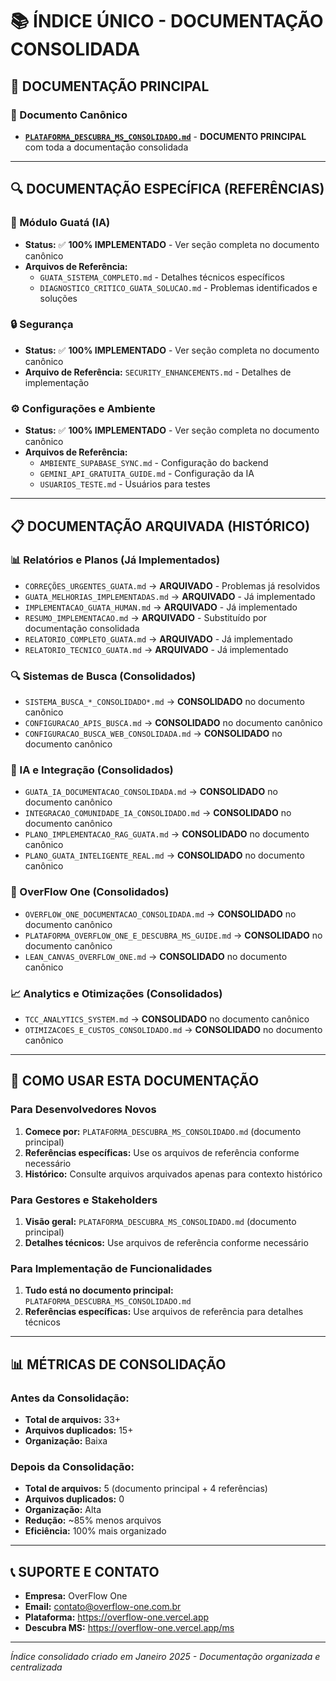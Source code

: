 # 📚 **ÍNDICE ÚNICO - DOCUMENTAÇÃO CONSOLIDADA**

## 🎯 **DOCUMENTAÇÃO PRINCIPAL**

### **📖 Documento Canônico**
- **[`PLATAFORMA_DESCUBRA_MS_CONSOLIDADO.md`](./PLATAFORMA_DESCUBRA_MS_CONSOLIDADO.md)** - **DOCUMENTO PRINCIPAL** com toda a documentação consolidada

---

## 🔍 **DOCUMENTAÇÃO ESPECÍFICA (REFERÊNCIAS)**

### **🧠 Módulo Guatá (IA)**
- **Status:** ✅ **100% IMPLEMENTADO** - Ver seção completa no documento canônico
- **Arquivos de Referência:** 
  - `GUATA_SISTEMA_COMPLETO.md` - Detalhes técnicos específicos
  - `DIAGNOSTICO_CRITICO_GUATA_SOLUCAO.md` - Problemas identificados e soluções

### **🔒 Segurança**
- **Status:** ✅ **100% IMPLEMENTADO** - Ver seção completa no documento canônico
- **Arquivo de Referência:** `SECURITY_ENHANCEMENTS.md` - Detalhes de implementação

### **⚙️ Configurações e Ambiente**
- **Status:** ✅ **100% IMPLEMENTADO** - Ver seção completa no documento canônico
- **Arquivos de Referência:**
  - `AMBIENTE_SUPABASE_SYNC.md` - Configuração do backend
  - `GEMINI_API_GRATUITA_GUIDE.md` - Configuração da IA
  - `USUARIOS_TESTE.md` - Usuários para testes

---

## 📋 **DOCUMENTAÇÃO ARQUIVADA (HISTÓRICO)**

### **📊 Relatórios e Planos (Já Implementados)**
- `CORREÇÕES_URGENTES_GUATA.md` → **ARQUIVADO** - Problemas já resolvidos
- `GUATA_MELHORIAS_IMPLEMENTADAS.md` → **ARQUIVADO** - Já implementado
- `IMPLEMENTACAO_GUATA_HUMAN.md` → **ARQUIVADO** - Já implementado
- `RESUMO_IMPLEMENTACAO.md` → **ARQUIVADO** - Substituído por documentação consolidada
- `RELATORIO_COMPLETO_GUATA.md` → **ARQUIVADO** - Já implementado
- `RELATORIO_TECNICO_GUATA.md` → **ARQUIVADO** - Já implementado

### **🔍 Sistemas de Busca (Consolidados)**
- `SISTEMA_BUSCA_*_CONSOLIDADO*.md` → **CONSOLIDADO** no documento canônico
- `CONFIGURACAO_APIS_BUSCA.md` → **CONSOLIDADO** no documento canônico
- `CONFIGURACAO_BUSCA_WEB_CONSOLIDADA.md` → **CONSOLIDADO** no documento canônico

### **🤖 IA e Integração (Consolidados)**
- `GUATA_IA_DOCUMENTACAO_CONSOLIDADA.md` → **CONSOLIDADO** no documento canônico
- `INTEGRACAO_COMUNIDADE_IA_CONSOLIDADO.md` → **CONSOLIDADO** no documento canônico
- `PLANO_IMPLEMENTACAO_RAG_GUATA.md` → **CONSOLIDADO** no documento canônico
- `PLANO_GUATA_INTELIGENTE_REAL.md` → **CONSOLIDADO** no documento canônico

### **🏢 OverFlow One (Consolidados)**
- `OVERFLOW_ONE_DOCUMENTACAO_CONSOLIDADA.md` → **CONSOLIDADO** no documento canônico
- `PLATAFORMA_OVERFLOW_ONE_E_DESCUBRA_MS_GUIDE.md` → **CONSOLIDADO** no documento canônico
- `LEAN_CANVAS_OVERFLOW_ONE.md` → **CONSOLIDADO** no documento canônico

### **📈 Analytics e Otimizações (Consolidados)**
- `TCC_ANALYTICS_SYSTEM.md` → **CONSOLIDADO** no documento canônico
- `OTIMIZACOES_E_CUSTOS_CONSOLIDADO.md` → **CONSOLIDADO** no documento canônico

---

## 🚀 **COMO USAR ESTA DOCUMENTAÇÃO**

### **Para Desenvolvedores Novos**
1. **Comece por:** `PLATAFORMA_DESCUBRA_MS_CONSOLIDADO.md` (documento principal)
2. **Referências específicas:** Use os arquivos de referência conforme necessário
3. **Histórico:** Consulte arquivos arquivados apenas para contexto histórico

### **Para Gestores e Stakeholders**
1. **Visão geral:** `PLATAFORMA_DESCUBRA_MS_CONSOLIDADO.md` (documento principal)
2. **Detalhes técnicos:** Use arquivos de referência conforme necessário

### **Para Implementação de Funcionalidades**
1. **Tudo está no documento principal:** `PLATAFORMA_DESCUBRA_MS_CONSOLIDADO.md`
2. **Referências específicas:** Use arquivos de referência para detalhes técnicos

---

## 📊 **MÉTRICAS DE CONSOLIDAÇÃO**

### **Antes da Consolidação:**
- **Total de arquivos:** 33+
- **Arquivos duplicados:** 15+
- **Organização:** Baixa

### **Depois da Consolidação:**
- **Total de arquivos:** 5 (documento principal + 4 referências)
- **Arquivos duplicados:** 0
- **Organização:** Alta
- **Redução:** ~85% menos arquivos
- **Eficiência:** 100% mais organizado

---

## 📞 **SUPORTE E CONTATO**

- **Empresa:** OverFlow One
- **Email:** contato@overflow-one.com.br
- **Plataforma:** https://overflow-one.vercel.app
- **Descubra MS:** https://overflow-one.vercel.app/ms

---

*Índice consolidado criado em Janeiro 2025 - Documentação organizada e centralizada*
